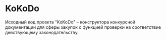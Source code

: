 # KoKoDo
Исходный код проекта "KoKoDo" – конструктора конкурсной документации для сферы закупок с функцией проверки на соответствие действующему законодательству.
